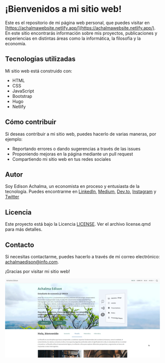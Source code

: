# ¡Bienvenidos a mi sitio web!

Este es el repositorio de mi página web personal, que puedes visitar en [https://achalmawebsite.netlify.app/](https://achalmawebsite.netlify.app/). En este sitio encontrarás información sobre mis proyectos, publicaciones y experiencias en distintas áreas como la informática, la filosofía y la economía.

## Tecnologías utilizadas

Mi sitio web está construido con:

- HTML
- CSS
- JavaScript
- Bootstrap
- Hugo
- Netlify

## Cómo contribuir

Si deseas contribuir a mi sitio web, puedes hacerlo de varias maneras, por ejemplo:

- Reportando errores o dando sugerencias a través de las issues
- Proponiendo mejoras en la página mediante un pull request
- Compartiendo mi sitio web en tus redes sociales

## Autor

Soy Edison Achalma, un economista en proceso y entusiasta de la tecnología. Puedes encontrarme en [LinkedIn](https://www.linkedin.com/in/achalmaedison/), [Medium](https://medium.com/@achalmaedison), [Dev.to](https://dev.to/achalmaedison), [Instagram](https://www.instagram.com/achalmaedison/) y [Twitter](https://twitter.com/achalmaedison)

## Licencia

Este proyecto está bajo la Licencia [LICENSE](license.qmd). Ver el archivo license.qmd para más detalles.

## Contacto

Si necesitas contactarme, puedes hacerlo a través de mi correo electrónico: [achalmaedison@info.com](mailto:achalmed.18@gmail.com).

¡Gracias por visitar mi sitio web!

![Screenshot](images/Screenshot.png)
